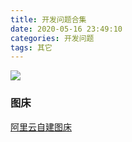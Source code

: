 ```yaml
---
title: 开发问题合集
date: 2020-05-16 23:49:10
categories: 开发问题
tags: 其它
---
```


![](http://oss.forestyoung.top/tunnel-5122424_1920.jpg)

<!--more-->

### 图床

[阿里云自建图床](https://juejin.im/post/5d9c4c1bf265da5b5d2047a2)

